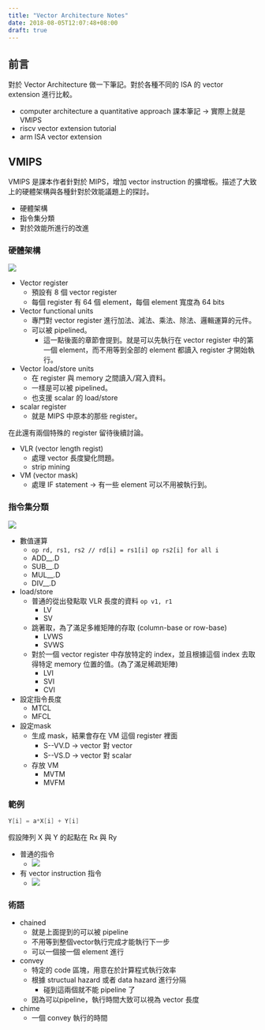 ```yaml
---
title: "Vector Architecture Notes"
date: 2018-08-05T12:07:48+08:00
draft: true
---
```


## 前言

對於 Vector Architecture 做一下筆記。對於各種不同的 ISA 的 vector extension 進行比較。

- computer architecture a quantitative approach 課本筆記 -> 實際上就是 VMIPS
- riscv vector extension tutorial
- arm ISA vector extension

## VMIPS

VMIPS 是課本作者針對於 MIPS，增加 vector instruction 的擴增板。描述了大致上的硬體架構與各種針對於效能議題上的探討。

- 硬體架構
- 指令集分類
- 對於效能所進行的改進

### 硬體架構

![](https://i.imgur.com/MqS7Hjz.png)

- Vector register
    - 預設有 8 個 vector register
    - 每個 register 有 64 個 element，每個 element 寬度為 64 bits
- Vector functional units
    - 專門對 vector register 進行加法、減法、乘法、除法、邏輯運算的元件。
    - 可以被 pipelined。
        - 這一點後面的章節會提到。就是可以先執行在 vector register 中的第一個 element，而不用等到全部的 element 都讀入 register 才開始執行。
- Vector load/store units
    - 在 register 與 memory 之間讀入/寫入資料。
    - 一樣是可以被 pipelined。
    - 也支援 scalar 的 load/store
- scalar register
    - 就是 MIPS 中原本的那些 register。

在此還有兩個特殊的 register 留待後續討論。

- VLR (vector length regist)
    - 處理 vector 長度變化問題。
    - strip mining
- VM (vector mask)
    - 處理 IF statement -> 有一些 element 可以不用被執行到。

### 指令集分類

![](https://i.imgur.com/iJma1jU.png)

- 數值運算
    - `op rd, rs1, rs2 // rd[i] = rs1[i] op rs2[i] for all i` 
    - ADD__.D
    - SUB__.D
    - MUL__.D
    - DIV__.D
- load/store
    - 普通的從出發點取 VLR 長度的資料 `op v1, r1`
        - LV
        - SV
    - 跳著取，為了滿足多維矩陣的存取 (column-base or row-base)
        - LVWS 
        - SVWS
    - 對於一個 vector register 中存放特定的 index，並且根據這個 index 去取得特定 memory 位置的值。(為了滿足稀疏矩陣)
        - LVI 
        - SVI
        - CVI
- 設定指令長度
    - MTCL
    - MFCL
- 設定mask
    - 生成 mask，結果會存在 VM 這個 register 裡面
        - S--VV.D -> vector 對 vector 
        - S--VS.D -> vector 對 scalar
    - 存放 VM
        - MVTM
        - MVFM

### 範例

```c
Y[i] = a*X[i] + Y[i] 
```

假設陣列 X 與 Y 的起點在 Rx 與 Ry

- 普通的指令
    - ![](https://i.imgur.com/VbbIKuI.png)
- 有 vector instruction 指令
    - ![](https://i.imgur.com/3zl5m5z.png)

### 術語

- chained
    - 就是上面提到的可以被 pipeline
    - 不用等到整個vector執行完成才能執行下一步
    - 可以一個接一個 element 進行
- convey
    - 特定的 code 區塊，用意在於計算程式執行效率
    - 根據 structual hazard 或者 data hazard 進行分隔
        - 碰到這兩個就不能 pipeline 了
    - 因為可以pipeline，執行時間大致可以視為 vector 長度 
- chime
    - 一個 convey 執行的時間



